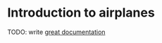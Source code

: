 # Introduction to airplanes

TODO: write [great documentation](http://jacobian.org/writing/great-documentation/what-to-write/)
